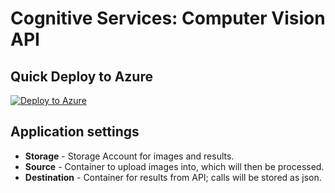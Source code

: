 # Cognitive Services: Computer Vision API

## Quick Deploy to Azure

[![Deploy to Azure](http://azuredeploy.net/deploybutton.svg)](https://azuredeploy.net/)

## Application settings

- **Storage** - Storage Account for images and results.
- **Source** - Container to upload images into, which will then be processed.
- **Destination** - Container for results from API; calls will be stored as json.